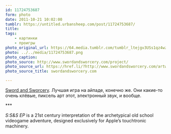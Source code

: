 ```yaml
---
id: 11724753687
form: photo
date: 2011-10-21 10:02:00
tumblr: https://untitled.urbansheep.com/post/11724753687/
title:
tags:
    - картинки
    - проигры
photo_original_url: https://64.media.tumblr.com/tumblr_ltejgv3USs1qz4wzio1_500.png
photo: ../../media/11724753687.png
photo_caption:
photo_source: http://www.swordandsworcery.com/project/
photo_source_url: https://href.li/?http://www.swordandsworcery.com/artwork/
photo_source_title: swordandsworcery.com

---
```


<p><a href="http://www.swordandsworcery.com/project/">Sword and Sworcery</a>. Лучшая игра на айпаде, конечно же. Они какие-то очень клёвые, пиксель арт этот, электронный звук, и вообще.</p>

<p>***</p>

<p><i>S:S&amp;S EP</i> is a 21st century interpretation of the archetypical old school videogame adventure, designed exclusively for Apple’s touchtronic machinery.</p>
